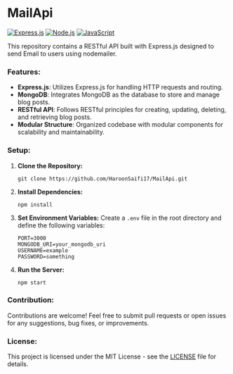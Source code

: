 # MailApi

[![Express.js](https://img.shields.io/badge/Express.js-4.x-orange.svg)](https://expressjs.com/)
[![Node.js](https://img.shields.io/badge/Node.js-16.x-green.svg)](https://nodejs.org/)
[![JavaScript](https://img.shields.io/badge/JavaScript-F7DF1E.svg)](https://developer.mozilla.org/en-US/docs/Web/JavaScript)

This repository contains a RESTful API built with Express.js designed to send Email to users using nodemailer.

### Features:

- **Express.js**: Utilizes Express.js for handling HTTP requests and routing.
- **MongoDB**: Integrates MongoDB as the database to store and manage blog posts.
- **RESTful API**: Follows RESTful principles for creating, updating, deleting, and retrieving blog posts.
- **Modular Structure**: Organized codebase with modular components for scalability and maintainability.

### Setup:

1. **Clone the Repository:**
   ```
   git clone https://github.com/HaroonSaifi17/MailApi.git
   ```

2. **Install Dependencies:**
   ```
   npm install
   ```

3. **Set Environment Variables:**
   Create a `.env` file in the root directory and define the following variables:
   ``` 
   PORT=3000
   MONGODB_URI=your_mongodb_uri
   USERNAME=example 
   PASSWORD=something
   ```

4. **Run the Server:**
   ```
   npm start
   ```

### Contribution:

Contributions are welcome! Feel free to submit pull requests or open issues for any suggestions, bug fixes, or improvements.

### License:

This project is licensed under the MIT License - see the [LICENSE](LICENSE) file for details.

